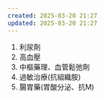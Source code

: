 ```yaml
---
created: 2025-03-20 21:27
updated: 2025-03-20 21:27
---
```

1. 利尿劑
2. 高血壓
3. 中樞藥理、血管鬆弛劑
4. 過敏治療(抗組織胺)
5. 腸胃藥(胃酸分泌、抗M)